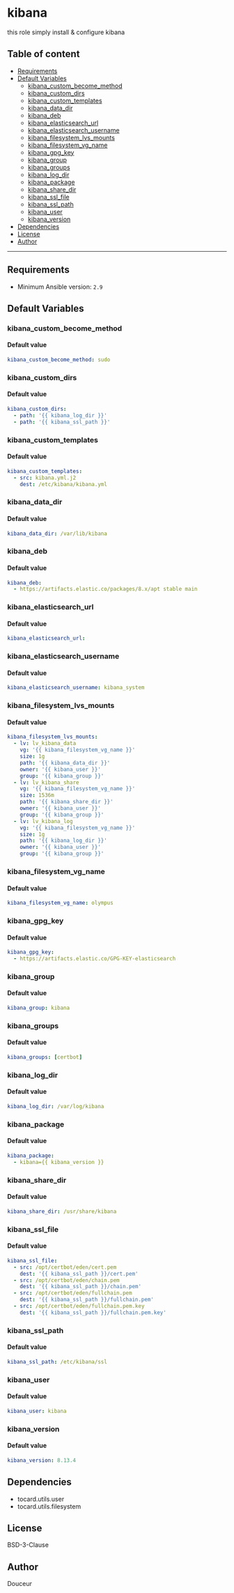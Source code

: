 # kibana

this role simply install & configure kibana

## Table of content

- [Requirements](#requirements)
- [Default Variables](#default-variables)
  - [kibana_custom_become_method](#kibana_custom_become_method)
  - [kibana_custom_dirs](#kibana_custom_dirs)
  - [kibana_custom_templates](#kibana_custom_templates)
  - [kibana_data_dir](#kibana_data_dir)
  - [kibana_deb](#kibana_deb)
  - [kibana_elasticsearch_url](#kibana_elasticsearch_url)
  - [kibana_elasticsearch_username](#kibana_elasticsearch_username)
  - [kibana_filesystem_lvs_mounts](#kibana_filesystem_lvs_mounts)
  - [kibana_filesystem_vg_name](#kibana_filesystem_vg_name)
  - [kibana_gpg_key](#kibana_gpg_key)
  - [kibana_group](#kibana_group)
  - [kibana_groups](#kibana_groups)
  - [kibana_log_dir](#kibana_log_dir)
  - [kibana_package](#kibana_package)
  - [kibana_share_dir](#kibana_share_dir)
  - [kibana_ssl_file](#kibana_ssl_file)
  - [kibana_ssl_path](#kibana_ssl_path)
  - [kibana_user](#kibana_user)
  - [kibana_version](#kibana_version)
- [Dependencies](#dependencies)
- [License](#license)
- [Author](#author)

---

## Requirements

- Minimum Ansible version: `2.9`

## Default Variables

### kibana_custom_become_method

#### Default value

```YAML
kibana_custom_become_method: sudo
```

### kibana_custom_dirs

#### Default value

```YAML
kibana_custom_dirs:
  - path: '{{ kibana_log_dir }}'
  - path: '{{ kibana_ssl_path }}'
```

### kibana_custom_templates

#### Default value

```YAML
kibana_custom_templates:
  - src: kibana.yml.j2
    dest: /etc/kibana/kibana.yml
```

### kibana_data_dir

#### Default value

```YAML
kibana_data_dir: /var/lib/kibana
```

### kibana_deb

#### Default value

```YAML
kibana_deb:
  - https://artifacts.elastic.co/packages/8.x/apt stable main
```

### kibana_elasticsearch_url

#### Default value

```YAML
kibana_elasticsearch_url:
```

### kibana_elasticsearch_username

#### Default value

```YAML
kibana_elasticsearch_username: kibana_system
```

### kibana_filesystem_lvs_mounts

#### Default value

```YAML
kibana_filesystem_lvs_mounts:
  - lv: lv_kibana_data
    vg: '{{ kibana_filesystem_vg_name }}'
    size: 1g
    path: '{{ kibana_data_dir }}'
    owner: '{{ kibana_user }}'
    group: '{{ kibana_group }}'
  - lv: lv_kibana_share
    vg: '{{ kibana_filesystem_vg_name }}'
    size: 1536m
    path: '{{ kibana_share_dir }}'
    owner: '{{ kibana_user }}'
    group: '{{ kibana_group }}'
  - lv: lv_kibana_log
    vg: '{{ kibana_filesystem_vg_name }}'
    size: 1g
    path: '{{ kibana_log_dir }}'
    owner: '{{ kibana_user }}'
    group: '{{ kibana_group }}'
```

### kibana_filesystem_vg_name

#### Default value

```YAML
kibana_filesystem_vg_name: olympus
```

### kibana_gpg_key

#### Default value

```YAML
kibana_gpg_key:
  - https://artifacts.elastic.co/GPG-KEY-elasticsearch
```

### kibana_group

#### Default value

```YAML
kibana_group: kibana
```

### kibana_groups

#### Default value

```YAML
kibana_groups: [certbot]
```

### kibana_log_dir

#### Default value

```YAML
kibana_log_dir: /var/log/kibana
```

### kibana_package

#### Default value

```YAML
kibana_package:
  - kibana={{ kibana_version }}
```

### kibana_share_dir

#### Default value

```YAML
kibana_share_dir: /usr/share/kibana
```

### kibana_ssl_file

#### Default value

```YAML
kibana_ssl_file:
  - src: /opt/certbot/eden/cert.pem
    dest: '{{ kibana_ssl_path }}/cert.pem'
  - src: /opt/certbot/eden/chain.pem
    dest: '{{ kibana_ssl_path }}/chain.pem'
  - src: /opt/certbot/eden/fullchain.pem
    dest: '{{ kibana_ssl_path }}/fullchain.pem'
  - src: /opt/certbot/eden/fullchain.pem.key
    dest: '{{ kibana_ssl_path }}/fullchain.pem.key'
```

### kibana_ssl_path

#### Default value

```YAML
kibana_ssl_path: /etc/kibana/ssl
```

### kibana_user

#### Default value

```YAML
kibana_user: kibana
```

### kibana_version

#### Default value

```YAML
kibana_version: 8.13.4
```



## Dependencies

- tocard.utils.user
- tocard.utils.filesystem

## License

BSD-3-Clause

## Author

Douceur
